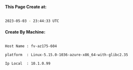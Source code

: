 
   
#### This Page Create at:

```bash

2023-05-03 - 23:44:33 UTC

```

#### Create By Machine:

```bash

Host Name : fv-az175-604

platform  : Linux-5.15.0-1036-azure-x86_64-with-glibc2.35

Ip Local  : 10.1.0.99

```

